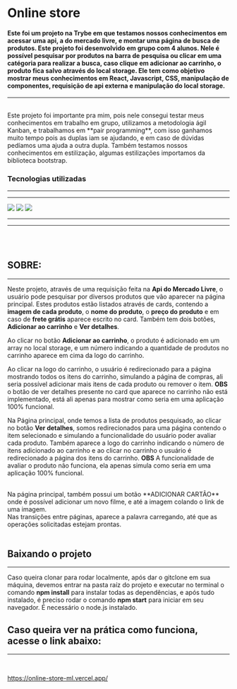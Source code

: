 
# Online store

#### Este foi um projeto na **Trybe** em que testamos nossos conhecimentos em acessar uma api, a do mercado livre, e montar uma página de busca de produtos. Este projeto foi desenvolvido em grupo com 4 alunos. Nele é possível pesquisar por produtos na barra de pesquisa ou clicar em uma catégoria para realizar a busca, caso clique em adicionar ao carrinho, o produto fica salvo através do local storage. Ele tem como objetivo mostrar meus conhecimentos em **React**, **Javascript**, **CSS**, **manipulação de componentes**, **requisição de api externa** e **manipulação do local storage**. 

---
<br>
Este projeto foi importante pra mim, pois nele consegui testar meus conhecimentos em trabalho em grupo, utilizamos a metodologia ágil Kanban, e trabalhamos em **pair programming**, com isso ganhamos muito tempo pois as duplas iam se ajudando, e em caso de dúvidas pedíamos uma ajuda a outra dupla.
Também testamos nossos conhecimentos em estilização, algumas estilizações importamos da biblioteca bootstrap.



### **Tecnologias utilizadas**
---
---

<img src="https://img.shields.io/badge/JavaScript-323330?style=for-the-badge&logo=javascript&logoColor=F7DF1E"></img>
<img src="https://img.shields.io/badge/CSS3-1572B6?style=for-the-badge&logo=css3&logoColor=white"></img>
<img src="https://img.shields.io/badge/React-20232A?style=for-the-badge&logo=react&logoColor=61DAFB"></img>



---
---
<br>
<br>

## **SOBRE:**
---
 Neste projeto, através de uma requisição feita na **Api do Mercado Livre**, o usuário pode pesquisar por diversos produtos que vão aparecer na página principal. Estes produtos estão listados através de cards, contendo a **imagem de cada produto**, o **nome do produto**, o **preço do produto** e em caso de **frete grátis** aparece escrito no card. Também tem dois botões, **Adicionar ao carrinho** e **Ver detalhes**.</br>
 
 Ao clicar no botão **Adicionar ao carrinho**, o produto é adicionado em um array no local storage, e um número indicando a quantidade de produtos no carrinho aparece em cima da logo do carrinho.

 Ao clicar na logo do carrinho, o usuário é redirecionado para a página mostrando todos os itens do carrinho, simulando a página de compras, ali seria possível adicionar mais itens de cada produto ou remover o item. **OBS** o botão de ver detalhes presente no card que aparece no carrinho não está implementado, está ali apenas para mostrar como seria em uma aplicação 100% funcional. 
 
 Na Página principal, onde temos a lista de produtos pesquisado, ao clicar no botão **Ver detalhes**, somos redirecionados para uma página contendo o item selecionado e simulando a funcionalidade do usuário poder avaliar cada produto. Também aparece a logo do carrinho indicando o número de itens adicionado ao carrinho e ao clicar no carrinho o usuário é redirecionado a página dos itens do carrinho.
  **OBS** A funcionalidade de avaliar o produto não funciona, ela apenas simula como seria em uma aplicação 100% funcional.
 
  </br>
  Na página principal, também possui um botão **ADICIONAR CARTÃO** onde é possível adicionar um novo filme, e até a imagem colando o link de uma imagem.
  
  </br>
  Nas transições entre páginas, aparece a palavra carregando, até que as operações solicitadas estejam prontas.

<br>
<br>


## Baixando o projeto
---
Caso queira clonar para rodar localmente, após dar o gitclone em sua máquina, devemos entrar na pasta raíz do projeto e executar no terminal o comando **npm install** para instalar todas as dependências, e após tudo instalado, é preciso rodar o comando **npm start** para iniciar em seu navegador. É necessário o node.js instalado.



## Caso queira ver na prática como funciona, acesse o link abaixo: 
---
<br>

https://online-store-ml.vercel.app/
